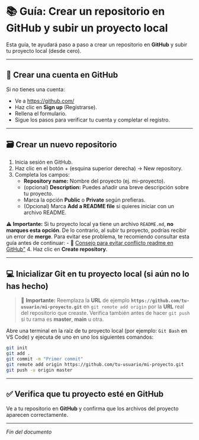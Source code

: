 # 📚 Guía: Crear un repositorio en GitHub y subir un proyecto local

Esta guía, te ayudará paso a paso a crear un repositorio en **GitHub** y subir tu proyecto local (desde cero).

---

## 🧾 Crear una cuenta en GitHub

Si no tienes una cuenta:

- Ve a https://github.com/
- Haz clic en **Sign up** (Registrarse).
- Rellena el formulario.
- Sigue los pasos para verificar tu cuenta y completar el registro.

---

## 🗃️ Crear un nuevo repositorio

1. Inicia sesión en GitHub.
2. Haz clic en el botón + (esquina superior derecha) → New repository.
3. Completa los campos:
    - **Repository name:** Nombre del proyecto (ej. mi-proyecto).
    - (opcional) **Description:** Puedes añadir una breve descripción sobre tu proyecto.
    - Marca la opción **Public** o **Private** según prefieras.
    - (Opcional) Marca **Add a README file** si quieres iniciar con un archivo README.
    
⚠️ **Importante:** Si tu proyecto local ya tiene un archivo `README.md`, **no marques esta opción**. De lo contrario, al subir tu proyecto, podrías recibir un error de **merge**. Para evitar ese problema, te recomiendo consultar esta guía antes de continuar:
    - 📄 [Consejo para evitar conflicto readme en GitHub"](https://github.com/tejada1970/guias-desarrollo/blob/master/consejos/consejo-para-evitar-conflicto-readme-en-github.md)
4. Haz clic en **Create repository**.

---

## 💻 Inicializar Git en tu proyecto local (si aún no lo has hecho)

> 🔹 **Importante:** Reemplaza la **URL** de ejemplo **`https://github.com/tu-usuario/mi-proyecto.git`** en `git remote add origin` por la **URL** real del repositorio que creaste. Verifica también antes de hacer `git push` si tu rama es **master**, **main** u otra.

Abre una terminal en la raíz de tu proyecto local (por ejemplo: `Git Bash` en VS Code) y ejecuta de uno en uno los siguientes comandos:

```bash
git init
git add .
git commit -m "Primer commit"
git remote add origin https://github.com/tu-usuario/mi-proyecto.git
git push -u origin master
```

---

## ✅ Verifica que tu proyecto esté en GitHub

Ve a tu repositorio en **GitHub** y confirma que los archivos del proyecto aparecen correctamente.

---

*Fin del documento*